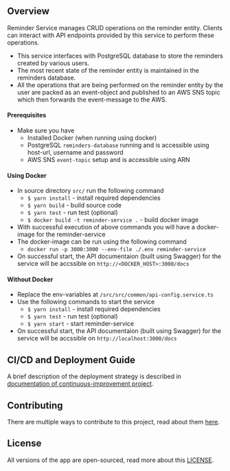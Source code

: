 
## Overview

Reminder Service manages CRUD operations on the reminder entity. Clients can interact with API endpoints provided by this service to perform these operations. 

- This service interfaces with PostgreSQL database to store the reminders created by various users. 
- The most recent state of the reminder entity is maintained in the reminders database. 
- All the operations that are being performed on the reminder entity by the user are packed as an event-object and published to an AWS SNS topic which then forwards the event-message to the AWS.

#### Prerequisites

- Make sure you have
    - Installed Docker (when running using docker)
    - PostgreSQL ```reminders-database``` running and is accessible using host-url, username and password
    - AWS SNS ```event-topic``` setup and is accessible using ARN

#### Using Docker

- In source directory ```src/``` run the following command
	- ```$ yarn install``` - install required dependencies
	- ```$ yarn build``` - build source code
	- ```$ yarn test``` - run test (optional)
	- ```$ docker build -t reminder-service .``` - build docker image
- With successful execution of above commands you will have a docker-image for the reminder-service
- The docker-image can be run using the following command
    - ```docker run -p 3000:3000 --env-file ./.env reminder-service```
- On successful start, the API documentaion (built using Swagger) for the service will be accssible on ```http://<DOCKER_HOST>:3000/docs```

#### Without Docker

- Replace the env-variables at ```/src/src/common/api-config.service.ts```
- Use the following commands to start the service
    - ```$ yarn install``` - install required dependencies
    - ```$ yarn test``` - run test (optional)
    - ```$ yarn start``` - start reminder-service
- On successful start, the API documentaion (built using Swagger) for the service will be accssible on ```http://localhost:3000/docs```

## CI/CD and Deployment Guide

A brief description of the deployment strategy is described in [documentation of continuous-improvement project](https://continuous-improvement.readthedocs.io).

## Contributing

There are multiple ways to contribute to this project, read about them [here](https://continuous-improvement.readthedocs.io/en/latest/md/community/contributing.html).

## License

All versions of the app are open-sourced, read more about this [LICENSE](https://github.com/adisakshya/reminder-service/blob/master/LICENSE).
